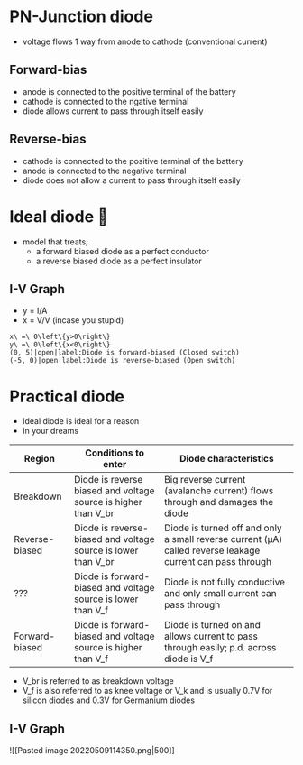 # PN-Junction diode

- voltage flows 1 way from anode to cathode (conventional current)

## Forward-bias

- anode is connected to the positive terminal of the battery
- cathode is connected to the ngative terminal
- diode allows current to pass through itself easily

## Reverse-bias

- cathode is connected to the positive terminal of the battery
- anode is connected to the negative terminal
- diode does not allow a current to pass through itself easily

# Ideal diode 🥶

- model that treats;
	- a forward biased diode as a perfect conductor
	- a reverse biased diode as a perfect insulator

## I-V Graph

- y = I/A
- x = V/V (incase you stupid)

```desmos-graph
x\ =\ 0\left\{y>0\right\}
y\ =\ 0\left\{x<0\right\}
(0, 5)|open|label:Diode is forward-biased (Closed switch)
(-5, 0)|open|label:Diode is reverse-biased (Open switch)
```

# Practical diode

- ideal diode is ideal for a reason
- in your dreams

| Region         | Conditions to enter                                            | Diode characteristics                                                                                     |
| -------------- | -------------------------------------------------------------- | --------------------------------------------------------------------------------------------------------- |
| Breakdown      | Diode is reverse biased and voltage source is higher than V_br | Big reverse current (avalanche current) flows through and damages the diode                               |
| Reverse-biased | Diode is reverse-biased and voltage source is lower than V_br  | Diode is turned off and only a small reverse current (µA) called reverse leakage current can pass through |
| ???            | Diode is forward-biased and voltage source is lower than V_f   | Diode is not fully conductive and only small current can pass through                                     |
| Forward-biased | Diode is forward-biased and voltage source is higher than V_f  | Diode is turned on and allows current to pass through easily; p.d. across diode is V_f                    | 
- V_br is referred to as breakdown voltage
- V_f is also referred to as knee voltage or V_k and is usually 0.7V for silicon diodes and 0.3V for Germanium diodes

## I-V Graph

![[Pasted image 20220509114350.png|500]]